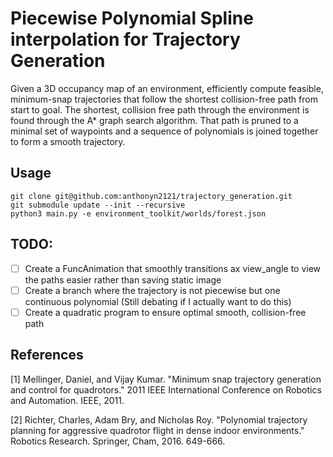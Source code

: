 # Piecewise Polynomial Spline interpolation for Trajectory Generation

Given a 3D occupancy map of an environment, efficiently compute feasible, minimum-snap trajectories that follow the shortest collision-free path from start to goal. The shortest, collision free path through the environment is found through the A* graph search algorithm. That path is pruned to a minimal set of waypoints and a sequence of polynomials is joined together to form a smooth trajectory.

## Usage
```
git clone git@github.com:anthonyn2121/trajectory_generation.git
git submodule update --init --recursive
python3 main.py -e environment_toolkit/worlds/forest.json
```

## TODO:
- [ ] Create a FuncAnimation that smoothly transitions ax view_angle to view the paths easier rather than saving static image
- [ ] Create a branch where the trajectory is not piecewise but one continuous polynomial (Still debating if I actually want to do this)
- [ ] Create a quadratic program to ensure optimal smooth, collision-free path

## References
[1] Mellinger, Daniel, and Vijay Kumar. "Minimum snap trajectory generation and control for quadrotors." 2011 IEEE International Conference on Robotics and Automation. IEEE, 2011.

[2] Richter, Charles, Adam Bry, and Nicholas Roy. "Polynomial trajectory planning for aggressive quadrotor flight in dense indoor environments." Robotics Research. Springer, Cham, 2016. 649-666.